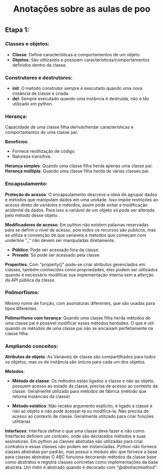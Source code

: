 <h1 align="center"> Anotações sobre as aulas de poo <h1>

## Etapa 1: 
### Classes e objetos:

- __Classe__: Define características e comportamentos de um objeto.
- __Objetos__: São utilizaveis e possuem características/comportamentos definidos dentro da classe.

### Construtores e destrutores:
- __init__: O metodo construtor sempre é executado quando uma nova instância de classe é criada.
- __del__: Sempre executado quando uma instância é destruida, não é tão utilizado em python.

### Herança: 
Capacidade de uma classe filha derivar/herdar características e comportamentos de uma classe pai.

__Benefícios__:
- Fornece reutilização de código.
- Natureza transitiva.

__Herança simples__: Quando uma classe filha herda apenas uma classe pai.
__Herança múltipla__: Quando uma classe filha herda de várias classes pai.

### Encapsulamento: 

__Proteção de acesso__:
O encapsulamento descreve a ideia de agrupar dados e métodos que manipulam dados em uma unidade.
Isso impõe restrições ao acesso direto de variáveis ​e métodos, assim pode evitar a modificação acidental de
dados. Para isso a variável de um objeto só pode ser alterada pelo método desse objeto.

__Modificadores de acesso__:
Em python não existem palavras reservadas para se definir o nível de acesso, pois todos os recursos são públicos, mas se utiliza a convenção de que variaveis e metodos que começam com underline "_" não devem ser manipuladas diretamente.

- __Público__: Pode ser acessado fora da classe.
- __Privado__: Só pode ser acessado pela classe.

__Properties__:
Com "property()" pode-se criar atributos gerenciados em classes, também conhecidos como propriedades, eles podem ser utilizados quando é necessário modificar sua implementação interna sem a alterção da API pública da classe.

### Polimorfismo: 
Mesmo nome de função, com assinaturas diferentes, que são usadas para tipos diferentes.

__Polimorfismo com herança__:
Quando uma classe filha herda métodos de uma classe pai é possivel modificar esses métodos herdades. O que é util quando os métodos de uma classe pai não se encaixam perfeitamente na classe filha.


### Ampliando conceitos:

__Atributos de objeto__:
As Variaveis de classe são compartilhados para todos os objetos, mas os de instância são únicos para cada um dos objetos.

__Metodos__:

- __Método de classe__: Os métodos estão ligados a classe e não ao objeto, possuem acesso ao estado da classe, precisa de acesso ao contexto da classe. Geralmente utilizado para métodos de fábrica (método que retorna instâncias da classe)

- __Método estático__: Não recebe argumento explícito, é ligado à classe e não ao objeto e não pode acessar-la ou modifica-la. Não precisa de acesso ao contexto de classe. Geralmente utilizado para criar funções utilitárias

__Interfaces__:
Interface define o que uma classe deve fazer e não como. Interfaces definem um contrato, onde são declarados métodos e suas assinaturas. Em python as classes abstratas são utilizadas para criar contratos e essas classes não podem ser instanciadas.
Python não fornece classes abstratas por padrão, mas possui o módulo abc que fornece a base para classes abstratas O ABC funciona decorando métodos da classe base como abstratos e registra classes concretas como implementações da base abstrata. Um méto é abstrado quando é decorado com _"@abstractmethod"_.
